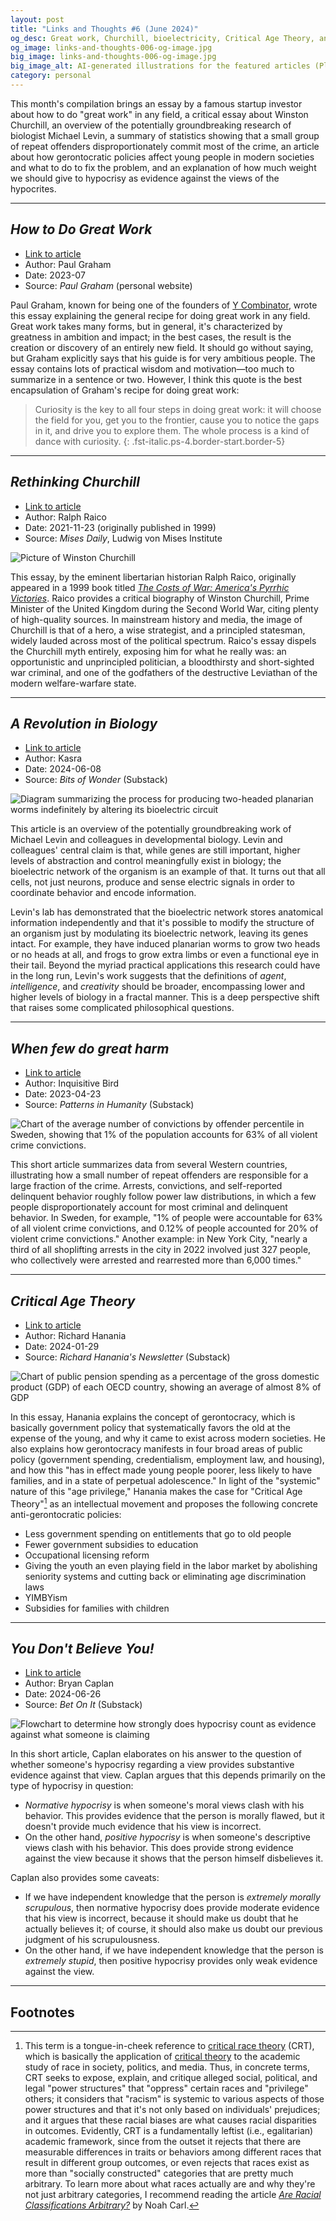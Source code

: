 ```yaml
---
layout: post
title: "Links and Thoughts #6 (June 2024)"
og_desc: Great work, Churchill, bioelectricity, Critical Age Theory, and normative versus positive hypocrisy.
og_image: links-and-thoughts-006-og-image.jpg
big_image: links-and-thoughts-006-og-image.jpg
big_image_alt: AI-generated illustrations for the featured articles (Playground v2.5).
category: personal
---
```


This month's compilation brings an essay by a famous startup investor about how to do "great work" in any field, a critical essay about Winston Churchill, an overview of the potentially groundbreaking research of biologist Michael Levin, a summary of statistics showing that a small group of repeat offenders disproportionately commit most of the crime, an article about how gerontocratic policies affect young people in modern societies and what to do to fix the problem, and an explanation of how much weight we should give to hypocrisy as evidence against the views of the hypocrites.

---

## _How to Do Great Work_

- [Link to article](https://www.paulgraham.com/greatwork.html)
- Author: Paul Graham
- Date: 2023-07
- Source: _Paul Graham_ (personal website)

Paul Graham, known for being one of the founders of [Y Combinator](https://en.wikipedia.org/w/index.php?title=Y_Combinator&oldid=1225221718), wrote this essay explaining the general recipe for doing great work in any field. Great work takes many forms, but in general, it's characterized by greatness in ambition and impact; in the best cases, the result is the creation or discovery of an entirely new field. It should go without saying, but Graham explicitly says that his guide is for very ambitious people. The essay contains lots of practical wisdom and motivation&mdash;too much to summarize in a sentence or two. However, I think this quote is the best encapsulation of Graham's recipe for doing great work:

> Curiosity is the key to all four steps in doing great work: it will choose the field for you, get you to the frontier, cause you to notice the gaps in it, and drive you to explore them. The whole process is a kind of dance with curiosity.
{: .fst-italic.ps-4.border-start.border-5}

---

## _Rethinking Churchill_

- [Link to article](https://mises.org/mises-daily/rethinking-churchill)
- Author: Ralph Raico
- Date: 2021-11-23 (originally published in 1999)
- Source: _Mises Daily_, Ludwig von Mises Institute

<div class="row mb-2">
  <div class="col-12 col-sm-10 col-md-8 mx-auto">
    <img class="w-100" src="https://cdn.mises.org/styles/responsive_4_3_650w/s3/static-page/img/churchill-wire.jpg.webp?itok=HW9Jw2PD" alt="Picture of Winston Churchill"/>
  </div>
</div>

This essay, by the eminent libertarian historian Ralph Raico, originally appeared in a 1999 book titled [_The Costs of War: America's Pyrrhic Victories_](https://store.mises.org/Costs-of-War-P80.aspx). Raico provides a critical biography of Winston Churchill, Prime Minister of the United Kingdom during the Second World War, citing plenty of high-quality sources. In mainstream history and media, the image of Churchill is that of a hero, a wise strategist, and a principled statesman, widely lauded across most of the political spectrum. Raico's essay dispels the Churchill myth entirely, exposing him for what he really was: an opportunistic and unprincipled politician, a bloodthirsty and short-sighted war criminal, and one of the godfathers of the destructive Leviathan of the modern welfare-warfare state.

---

## _A Revolution in Biology_

- [Link to article](https://www.bitsofwonder.co/p/a-revolution-in-biology)
- Author: Kasra
- Date: 2024-06-08
- Source: _Bits of Wonder_ (Substack)

<img class="w-100" src="https://substackcdn.com/image/fetch/f_auto,q_auto:good,fl_progressive:steep/https%3A%2F%2Fsubstack-post-media.s3.amazonaws.com%2Fpublic%2Fimages%2F047fc0ac-73bf-43c5-b022-09a58fb178e5_2000x1067.png" alt="Diagram summarizing the process for producing two-headed planarian worms indefinitely by altering its bioelectric circuit"/>

This article is an overview of the potentially groundbreaking work of Michael Levin and colleagues in developmental biology. Levin and colleagues' central claim is that, while genes are still important, higher levels of abstraction and control meaningfully exist in biology; the bioelectric network of the organism is an example of that. It turns out that all cells, not just neurons, produce and sense electric signals in order to coordinate behavior and encode information.

Levin's lab has demonstrated that the bioelectric network stores anatomical information independently and that it's possible to modify the structure of an organism just by modulating its bioelectric network, leaving its genes intact. For example, they have induced planarian worms to grow two heads or no heads at all, and frogs to grow extra limbs or even a functional eye in their tail. Beyond the myriad practical applications this research could have in the long run, Levin's work suggests that the definitions of _agent_, _intelligence_, and _creativity_ should be broader, encompassing lower and higher levels of biology in a fractal manner. This is a deep perspective shift that raises some complicated philosophical questions.

---

## _When few do great harm_

- [Link to article](https://inquisitivebird.substack.com/p/when-few-do-great-harm)
- Author: Inquisitive Bird
- Date: 2023-04-23
- Source: _Patterns in Humanity_ (Substack)

<img class="w-100" src="https://substackcdn.com/image/fetch/f_auto,q_auto:good,fl_progressive:steep/https%3A%2F%2Fsubstack-post-media.s3.amazonaws.com%2Fpublic%2Fimages%2F239dfad4-1f16-419d-b6a5-83a1a169ea78_861x574.png" alt="Chart of the average number of convictions by offender percentile in Sweden, showing that 1% of the population accounts for 63% of all violent crime convictions."/>

This short article summarizes data from several Western countries, illustrating how a small number of repeat offenders are responsible for a large fraction of the crime. Arrests, convictions, and self-reported delinquent behavior roughly follow power law distributions, in which a few people disproportionately account for most criminal and delinquent behavior. In Sweden, for example, "1% of people were accountable for 63% of all violent crime convictions, and 0.12% of people accounted for 20% of violent crime convictions." Another example: in New York City, "nearly a third of all shoplifting arrests in the city in 2022 involved just 327 people, who collectively were arrested and rearrested more than 6,000 times."

---

## _Critical Age Theory_

- [Link to article](https://www.richardhanania.com/p/critical-age-theory)
- Author: Richard Hanania
- Date: 2024-01-29
- Source: _Richard Hanania's Newsletter_ (Substack)

<img class="w-100" src="https://substackcdn.com/image/fetch/w_848,c_limit,f_webp,q_auto:good,fl_progressive:steep/https%3A%2F%2Fsubstack-post-media.s3.amazonaws.com%2Fpublic%2Fimages%2F96a9fd35-6cf9-4c0a-897e-34d9a7cd413f_1776x1116.png" alt="Chart of public pension spending as a percentage of the gross domestic product (GDP) of each OECD country, showing an average of almost 8% of GDP"/>

In this essay, Hanania explains the concept of gerontocracy, which is basically government policy that systematically favors the old at the expense of the young, and why it came to exist across modern societies. He also explains how gerontocracy manifests in four broad areas of public policy (government spending, credentialism, employment law, and housing), and how this "has in effect made young people poorer, less likely to have families, and in a state of perpetual adolescence." In light of the "systemic" nature of this "age privilege," Hanania makes the case for "Critical Age Theory"[^fn-1] as an intellectual movement and proposes the following concrete anti-gerontocratic policies:

- Less government spending on entitlements that go to old people
- Fewer government subsidies to education
- Occupational licensing reform
- Giving the youth an even playing field in the labor market by abolishing seniority systems and cutting back or eliminating age discrimination laws
- YIMBYism
- Subsidies for families with children

---

## _You Don't Believe You!_

- [Link to article](https://www.betonit.ai/p/you-dont-believe-you)
- Author: Bryan Caplan
- Date: 2024-06-26
- Source: _Bet On It_ (Substack)

<img class="w-100" src="https://substackcdn.com/image/fetch/w_848,c_limit,f_webp,q_auto:good,fl_progressive:steep/https%3A%2F%2Fsubstack-post-media.s3.amazonaws.com%2Fpublic%2Fimages%2Ff09f5a89-dad8-4895-abf7-2acd6d0c5957_784x511.png" alt="Flowchart to determine how strongly does hypocrisy count as evidence against what someone is claiming"/>

In this short article, Caplan elaborates on his answer to the question of whether someone's hypocrisy regarding a view provides substantive evidence against that view. Caplan argues that this depends primarily on the type of hypocrisy in question:

- _Normative hypocrisy_ is when someone's moral views clash with his behavior. This provides evidence that the person is morally flawed, but it doesn't provide much evidence that his view is incorrect.
- On the other hand, _positive hypocrisy_ is when someone's descriptive views clash with his behavior. This does provide strong evidence against the view because it shows that the person himself disbelieves it.

Caplan also provides some caveats:

- If we have independent knowledge that the person is _extremely morally scrupulous_, then normative hypocrisy does provide moderate evidence that his view is incorrect, because it should make us doubt that he actually believes it; of course, it should also make us doubt our previous judgment of his scrupulousness.
- On the other hand, if we have independent knowledge that the person is _extremely stupid_, then positive hypocrisy provides only weak evidence against the view.

---

## Footnotes

[^fn-1]: This term is a tongue-in-cheek reference to [critical race theory](https://en.wikipedia.org/wiki/Critical_race_theory) (CRT), which is basically the application of [critical theory](https://en.wikipedia.org/w/index.php?title=Critical_theory&oldid=1230630780) to the academic study of race in society, politics, and media. Thus, in concrete terms, CRT seeks to expose, explain, and critique alleged social, political, and legal "power structures" that "oppress" certain races and "privilege" others; it considers that "racism" is systemic to various aspects of those power structures and that it's not only based on individuals' prejudices; and it argues that these racial biases are what causes racial disparities in outcomes. Evidently, CRT is a fundamentally leftist (i.e., egalitarian) academic framework, since from the outset it rejects that there are measurable differences in traits or behaviors among different races that result in different group outcomes, or even rejects that races exist as more than "socially constructed" categories that are pretty much arbitrary. To learn more about what races actually are and why they're not just arbitrary categories, I recommend reading the article [_Are Racial Classifications Arbitrary?_](https://noahcarl.medium.com/are-racial-classifications-arbitrary-ac53cb43de90) by Noah Carl.
